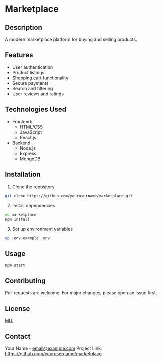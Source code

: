 # Marketplace

## Description
A modern marketplace platform for buying and selling products.

## Features
- User authentication
- Product listings
- Shopping cart functionality
- Secure payments
- Search and filtering
- User reviews and ratings

## Technologies Used
- Frontend:
    - HTML/CSS
    - JavaScript
    - React.js
- Backend:
    - Node.js
    - Express
    - MongoDB

## Installation
1. Clone the repository
```bash
git clone https://github.com/yourusername/marketplace.git
```
2. Install dependencies
```bash
cd marketplace
npm install
```
3. Set up environment variables
```bash
cp .env.example .env
```

## Usage
```bash
npm start
```

## Contributing
Pull requests are welcome. For major changes, please open an issue first.

## License
[MIT](https://choosealicense.com/licenses/mit/)

## Contact
Your Name - email@example.com
Project Link: https://github.com/yourusername/marketplace